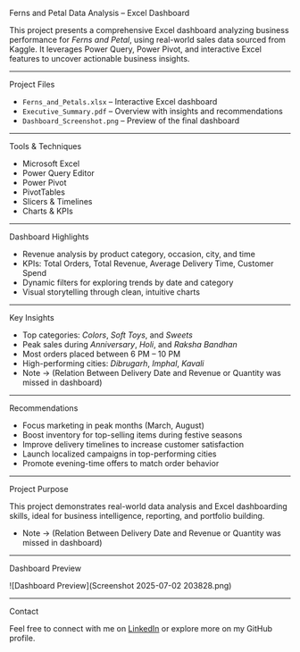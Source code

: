 Ferns and Petal Data Analysis – Excel Dashboard

This project presents a comprehensive Excel dashboard analyzing business performance for *Ferns and Petal*, using real-world sales data sourced from Kaggle. It leverages Power Query, Power Pivot, and interactive Excel features to uncover actionable business insights.

---

 Project Files

- `Ferns_and_Petals.xlsx` – Interactive Excel dashboard  
- `Executive_Summary.pdf` – Overview with insights and recommendations  
- `Dashboard_Screenshot.png` – Preview of the final dashboard

---

Tools & Techniques

- Microsoft Excel  
- Power Query Editor  
- Power Pivot  
- PivotTables  
- Slicers & Timelines  
- Charts & KPIs

---

Dashboard Highlights

- Revenue analysis by product category, occasion, city, and time  
- KPIs: Total Orders, Total Revenue, Average Delivery Time, Customer Spend  
- Dynamic filters for exploring trends by date and category  
- Visual storytelling through clean, intuitive charts

---

Key Insights

- Top categories: *Colors*, *Soft Toys*, and *Sweets*  
- Peak sales during *Anniversary*, *Holi*, and *Raksha Bandhan*  
- Most orders placed between 6 PM – 10 PM  
- High-performing cities: *Dibrugarh*, *Imphal*, *Kavali*
- Note -> (Relation Between Delivery Date and Revenue or Quantity was missed in dashboard)

---

Recommendations

- Focus marketing in peak months (March, August)  
- Boost inventory for top-selling items during festive seasons  
- Improve delivery timelines to increase customer satisfaction  
- Launch localized campaigns in top-performing cities  
- Promote evening-time offers to match order behavior

---

Project Purpose

This project demonstrates real-world data analysis and Excel dashboarding skills, ideal for business intelligence, reporting, and portfolio building.
- Note -> (Relation Between Delivery Date and Revenue or Quantity was missed in dashboard)


---

Dashboard Preview

![Dashboard Preview](Screenshot 2025-07-02 203828.png)

---

Contact

Feel free to connect with me on [LinkedIn](www.linkedin.com/in/ahmad-shahzad-46a744248) or explore more on my GitHub profile.

